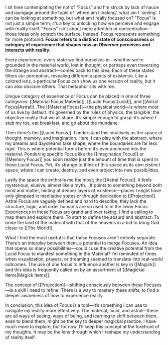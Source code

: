 I sit here contemplating the not of "Focus" and I'm struck by lack of nauce and laungage around the topic of 'where am I looking', what am I 'seeing'. I can be looking at something, but what am I really focused on? "Focus" is not just a simple term; it’s a key to unlocking how we perceive and engage with reality itself. "Focus" isn't about mere attention or concentration—those ideas only scratch the surface. Instead, Focus represents something far more profound: **Focus refers to a distinct state of consciousness or category of experience that shapes how an Observer perceives and interacts with reality.**

Every experience, every state we find ourselves in—whether we're grounded in the material world, lost in thought, or perhaps even traversing the strange and abstract—comes back to this idea. Each of these states filters our perception, revealing different aspects of existence. Like a colored lens, a particular Focus can show us one version of reality, but it can also obscure others. That metaphor sits with me.

Unique category of experience or Focus can be placed in one of three categories: [[Material Focus|Material]], [[Lucid Focus|Lucid]], and [[Astral Focus|Astral]]. The [[Material Focus]]—the physical world—is where most of us live by default. It’s governed by the rules of physics, the tangible, the objective reality that we all share. It’s simple enough to grasp: it’s where I stub my toe, eat breakfast, and go about the mundane.

Then there’s the [[Lucid Focus]]. I understand this intuitively as the space of thought, memory, and imagination. Here, I can play with the abstract, where my dreams and daydreams take shape, where the boundaries are far less rigid. This is where potential forms before it’s ever anchored into the material. Pondering specific Focus like the [[Imagination Focus]] or [[Memory Focus]] you soon realize just the amount of time that is spent in these Lucid Focus. Yet, it’s strange to think of this space as its own distinct space, where I can create, destroy, and even project into new possibilities.

Lastly the space the enthralls me the most; the [[Astral Focus]]. It feels mysterious, elusive, almost like a myth. . It points to something beyond both mind and matter, hinting at deeper layers of existence—places I might have only glimpsed in meditative states or through dedication to [[Projection]]. Astral Focus are vaguely defined and hard to describe, they lack the structure, logic, and order human's are so used to in the lower Focus. Experiences in these Focus are grand and over taking, I find a calling to map them and explore them. To start to define the absurd and abstract. To bride the land of the material with that of the heavens in a bid to bring God closer to [[The World]].

What I find the most useful is that these Focuses aren’t entirely separate. There’s an interplay between them, a potential to merge Focuses. An idea that opens so many possibilities—could I use the creative potential from the Lucid Focus to manifest something in the Material? I’m reminded of times when visualization, prayers, or dreaming seemed to translate into real-world outcomes. The use of one focus to influence another is key in [[Magick]] and this idea is frequently called on by an assortment of [[Magickal Items|Magick Items]]. 

The concept of [[Projection]]—shifting consciously between these Focuses—is a skill I need to refine. There is a way to mastery these shifts, to find a deeper awareness of how to experience reality.

In conclusion, this idea of Focus is a tool—it’s something I can use to navigate my reality more effectively. The material, lucid, and astral—these are all ways of seeing, ways of being, and learning to shift between them, even to blend them, might be the key to deeper magickal practice. I have much more to explore, but for now, I’ll keep this concept at the forefront of my thoughts. It may be the lens through which I reshape my understanding of reality itself.